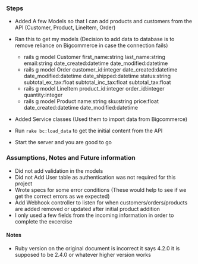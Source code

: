 ### Steps
 - Added A few Models so that I can add products and customers from the API (Customer, Product, LineItem, Order)
 - Ran this to get my models (Decision to add data to database is to remove reliance on Bigcommerce in case the connection fails)
   - rails g model Customer first_name:string last_name:string email:string date_created:datetime date_modified:datetime
   - rails g model Order customer_id:integer date_created:datetime date_modified:datetime date_shipped:datetime status:string subtotal_ex_tax:float subtotal_inc_tax:float subtotal_tax:float
   - rails g model LineItem product_id:integer order_id:integer quantity:integer
   - rails g model Product name:string sku:string price:float date_created:datetime date_modified:datetime

- Added Service classes (Used them to import data from Bigcommerce)
- Run `rake bc:load_data` to get the initial content from the API
- Start the server and you are good to go

### Assumptions, Notes and Future information
- Did not add validation in the models
- Did not Add User table as authentication was not required for this project
- Wrote specs for some error conditions (These would help to see if we get the correct errors as we expected)
- Add Webhook controller to listen for when customers/orders/products are added removed or updated after initial product addition
- I only used a few fields from the incoming information in order to complete the excercise

#### Notes
- Ruby version on the original document is incorrect it says 4.2.0 it is supposed to be 2.4.0 or whatever higher version works
